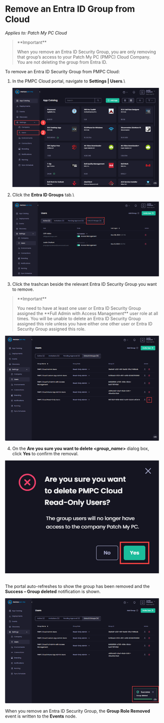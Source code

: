 # Remove an Entra ID Group from Cloud

_Applies to: Patch My PC Cloud_

<blockquote class="wp-block-quote">
<p>**Important**</p>
<p>When you remove an Entra ID Security Group, you are only removing that group’s access to your Patch My PC (PMPC) Cloud Company. You are not deleting the group from Entra ID.</p>
</blockquote>

To remove an Entra ID Security Group from PMPC Cloud:

1.  In the PMPC Cloud portal, navigate to **Settings | Users**.\


    ![Navigating to "Settings | Users"](/_images/image-(2234).png "Navigating to “Settings | Users”")


2.  Click the **Entra ID Groups** tab.\


    ![Clicking the "Entra ID Groups" tab](/_images/image-(2235).png "Clicking the “Entra ID Groups” tab")


3. Click the trashcan beside the relevant Entra ID Security Group you want to remove.

<blockquote class="wp-block-quote">
<p>**Important**</p>
<p>You need to have at least one user or Entra ID Security Group assigned the **Full Admin with Access Management** user role at all times. You will be unable to delete an Entra ID Security Group assigned this role unless you have either one other user or Entra ID Security Group assigned this role.</p>
</blockquote>

![Clicking the trashcan beside the relevant Entra group you want to delete](/_images/image-(2236).png "Clicking the trashcan beside the relevant Entra group you want to delete")

4. On the **Are you sure you want to delete <**_**group\_name**_**>** dialog box, click **Yes** to confirm the removal.

![](/_images/image-(2237).png)

\
The portal auto-refreshes to show the group has been removed and the **Success – Group deleted** notification is shown.

![Portal auto-refreshing to show the group has been removed and the "Success – Group deleted" notification is shown](/_images/image-(2238).png "Portal auto-refreshing to show the group has been removed and the “Success – Group deleted” notification is shown")

When you remove an Entra ID Security Group, the **Group Role Removed** event is written to the **Events** node.